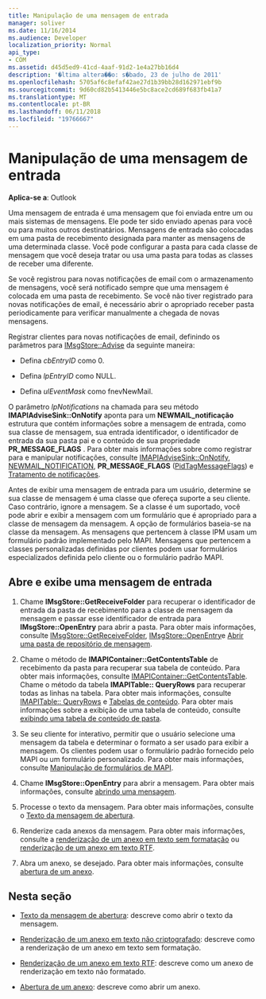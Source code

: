 ```yaml
---
title: Manipulação de uma mensagem de entrada
manager: soliver
ms.date: 11/16/2014
ms.audience: Developer
localization_priority: Normal
api_type:
- COM
ms.assetid: d45d5ed9-41cd-4aaf-91d2-1e4a27bb16d4
description: '�ltima altera��o: s�bado, 23 de julho de 2011'
ms.openlocfilehash: 5705af6c8efaf42ae27d1b39bb28d162971ebf9b
ms.sourcegitcommit: 9d60cd82b5413446e5bc8ace2cd689f683fb41a7
ms.translationtype: MT
ms.contentlocale: pt-BR
ms.lasthandoff: 06/11/2018
ms.locfileid: "19766667"
---
```

# <a name="handling-an-incoming-message"></a>Manipulação de uma mensagem de entrada

**Aplica-se a**: Outlook 
  
Uma mensagem de entrada é uma mensagem que foi enviada entre um ou mais sistemas de mensagens. Ele pode ter sido enviado apenas para você ou para muitos outros destinatários. Mensagens de entrada são colocadas em uma pasta de recebimento designada para manter as mensagens de uma determinada classe. Você pode configurar a pasta para cada classe de mensagem que você deseja tratar ou usa uma pasta para todas as classes de receber uma diferente.
  
Se você registrou para novas notificações de email com o armazenamento de mensagens, você será notificado sempre que uma mensagem é colocada em uma pasta de recebimento. Se você não tiver registrado para novas notificações de email, é necessário abrir o apropriado receber pasta periodicamente para verificar manualmente a chegada de novas mensagens.
  
Registrar clientes para novas notificações de email, definindo os parâmetros para [IMsgStore::Advise](imsgstore-advise.md) da seguinte maneira: 
  
- Defina _cbEntryID_ como 0. 
    
- Defina _lpEntryID_ como NULL. 
    
- Defina _ulEventMask_ como fnevNewMail. 
    
O parâmetro _lpNotifications_ na chamada para seu método **IMAPIAdviseSink::OnNotify** aponta para um **NEWMAIL\_notificação** estrutura que contém informações sobre a mensagem de entrada, como sua classe de mensagem, sua entrada identificador, o identificador de entrada da sua pasta pai e o conteúdo de sua propriedade **PR_MESSAGE_FLAGS** . Para obter mais informações sobre como registrar para e manipular notificações, consulte [IMAPIAdviseSink::OnNotify](imapiadvisesink-onnotify.md), [NEWMAIL_NOTIFICATION](newmail_notification.md), **PR_MESSAGE_FLAGS** ([PidTagMessageFlags](pidtagmessageflags-canonical-property.md)) e [Tratamento de notificações](handling-notifications.md). 
  
Antes de exibir uma mensagem de entrada para um usuário, determine se sua classe de mensagem é uma classe que ofereça suporte a seu cliente. Caso contrário, ignore a mensagem. Se a classe é um suportado, você pode abrir e exibir a mensagem com um formulário que é apropriado para a classe de mensagem da mensagem. A opção de formulários baseia-se na classe da mensagem. As mensagens que pertencem à classe IPM usam um formulário padrão implementado pelo MAPI. Mensagens que pertencem a classes personalizadas definidas por clientes podem usar formulários especializados definida pelo cliente ou o formulário padrão MAPI.
  
## <a name="open-and-display-an-incoming-message"></a>Abre e exibe uma mensagem de entrada
  
1. Chame **IMsgStore::GetReceiveFolder** para recuperar o identificador de entrada da pasta de recebimento para a classe de mensagem da mensagem e passar esse identificador de entrada para **IMsgStore::OpenEntry** para abrir a pasta. Para obter mais informações, consulte [IMsgStore::GetReceiveFolder](imsgstore-getreceivefolder.md), [IMsgStore::OpenEntry](imsgstore-openentry.md)e [Abrir uma pasta de repositório de mensagem](opening-a-message-store-folder.md).
    
2. Chame o método de **IMAPIContainer::GetContentsTable** de recebimento da pasta para recuperar sua tabela de conteúdo. Para obter mais informações, consulte [IMAPIContainer::GetContentsTable](imapicontainer-getcontentstable.md). Chame o método da tabela **IMAPITable:: QueryRows** para recuperar todas as linhas na tabela. Para obter mais informações, consulte [IMAPITable:: QueryRows](imapitable-queryrows.md) e [Tabelas de conteúdo](contents-tables.md). Para obter mais informações sobre a exibição de uma tabela de conteúdo, consulte [exibindo uma tabela de conteúdo de pasta](displaying-a-folder-contents-table.md).
    
3. Se seu cliente for interativo, permitir que o usuário selecione uma mensagem da tabela e determinar o formato a ser usado para exibir a mensagem. Os clientes podem usar o formulário padrão fornecido pelo MAPI ou um formulário personalizado. Para obter mais informações, consulte [Manipulação de formulários de MAPI](handling-mapi-forms.md).
    
4. Chame **IMsgStore::OpenEntry** para abrir a mensagem. Para obter mais informações, consulte [abrindo uma mensagem](opening-a-message.md).
    
5. Processe o texto da mensagem. Para obter mais informações, consulte o [Texto da mensagem de abertura](opening-message-text.md).
    
6. Renderize cada anexos da mensagem. Para obter mais informações, consulte a [renderização de um anexo em texto sem formatação](rendering-an-attachment-in-plain-text.md) ou [renderização de um anexo em texto RTF](rendering-an-attachment-in-rtf-text.md).
    
7. Abra um anexo, se desejado. Para obter mais informações, consulte [abertura de um anexo](opening-an-attachment.md).
    
## <a name="in-this-section"></a>Nesta seção

- [Texto da mensagem de abertura](opening-message-text.md): descreve como abrir o texto da mensagem.
    
- [Renderização de um anexo em texto não criptografado](rendering-an-attachment-in-plain-text.md): descreve como a renderização de um anexo em texto sem formatação.
    
- [Renderização de um anexo em texto RTF](rendering-an-attachment-in-rtf-text.md): descreve como um anexo de renderização em texto não formatado.
    
- [Abertura de um anexo](opening-an-attachment.md): descreve como abrir um anexo.
    

